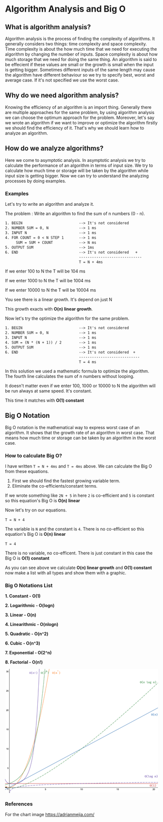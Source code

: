 # Algorithm Analysis and Big O

## What is algorithm analysis?
Algorithm analysis is the process of finding the complexity of algorithms. It generally considers two things: time complexity and space complexity.
Time complexity is about the how much time that we need for executing the algorithm by changing the number of inputs. Space complexity is about how much storage that we need for doing the same thing.
An algorithm is said to be effecient if these values are small or the growth is small when the input is getting bigger. Sometimes different
inputs of the same length may cause the algorithm have different behaviour so we try to specify best, worst and average case. If it's not specified we use the worst case.

## Why do we need algorithm analysis?
Knowing the efficiency of an algorithm is an import thing. Generally there are multiple approaches for the same problem, by using algorithm analysis we can choose the optimum approach for the problem. 
Moreover, let's say we wrote an algorithm if we want to improve or optimize the algorithm firstly we should find the efficiency of it. That's why we should learn how to analyze an algorithm.

## How do we analyze algorithms?
Here we come to asymptotic analysis. In asymptotic analysis we try to calculate	the performance of an algorithm in terms of input size. We try to calculate how much time or storage will be taken by the algorithm while input size is getting bigger.
Now we can try to understand the analyzing processes by doing examples.

### Examples
Let's try to write an algorithm and analyze it.

The problem : Write an algorithm to find the sum of n numbers (0 - n).

```
1. BEGIN                          --> It's not considered
2. NUMBER SUM = 0, N              --> 1 ms
3. INPUT N                        --> 1 ms
4. FOR COUNT = 0 < N STEP 1       --> 1 ms
	 SUM = SUM + COUNT            --> N ms
5. OUTPUT SUM                     --> 1ms
6. END                            --> It's not considered   +
                                  -----------------------------
                                  T = N + 4ms							  
```
If we enter 100 to N the T will be 104 ms 

If we enter 1000 to N the T will be 1004 ms   

If we enter 10000 to N the T will be 10004 ms 

You see there is a linear growth. It's depend on just N 

This growth exacts with **O(n) linear growth**.

Now let's try the optimize the algorithm for the same problem.

```
1. BEGIN                          --> It's not considered
2. NUMBER SUM = 0, N              --> 1 ms
3. INPUT N                        --> 1 ms
4. SUM = (N * (N + 1)) / 2        --> 1 ms
5. OUTPUT SUM                     --> 1 ms
6. END                            --> It's not considered  +
                                  ----------------------------
                                  T = 4 ms
```
In this solution we used a mathematic formula to optimize the algorithm. The fourth line calculates the sum of n numbers without looping.

It doesn't matter even if we enter 100, 1000 or 10000 to N the algorithm will be run always at same speed. It's constant.

This time it matches with **O(1) constant**

## Big O Notation
Big O notation is the mathematical way to express worst case of an algorithm. It shows that the growth rate of an algorithm in worst case. That means how much time or storage can be taken by an algorithm in the worst case.

### How to calculate Big O?
I have written `T = N + 4ms` and `T = 4ms` above. We can calculate the Big O from these equations.

1. First we should find the fastest growing variable term.
2. Eliminate the co-efficients/constant terms.

If we wrote something like `2N + 5` in here `2` is co-efficient and `5` is constant so this equation's Big O is **O(n) linear**

Now let's try on our equations.

`T = N + 4`

The variable is `N` and the constant is `4`. There is no co-efficient so this equation's Big O is **O(n) linear**

`T = 4`

There is no variable, no co-efficent. There is  just constant in this case the Big O is **O(1) constant**


As you can see above we calculate **O(n) linear growth** and **O(1) constant** now make a list with all types  and show them with a graphic.

### Big O Notations List
**1. Constant - O(1)**

**2. Logarithmic - O(logn)**

**3. Linear - O(n)**

**4. Linearithmic - O(nlogn)**

**5. Quadratic - O(n^2)**

**6. Cubic - O(n^3)**

**7. Exponential - O(2^n)**

**8. Factorial - O(n!)**

![Big O Chart](big-o-chart.png)

### References
For the chart image https://adrianmejia.com/


